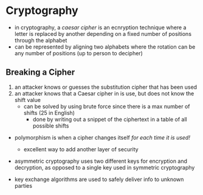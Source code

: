 # Cryptography
- in cryptography, a *caesar cipher* is an ecnryption technique where a letter is replaced by another depending on a fixed number of positions through the alphabet
- can be represented by aligning two alphabets where the rotation can be any number of positions (up to person to decipher)

## Breaking a Cipher
1. an attacker knows or guesses the substitution cipher that has been used
2. an attacker knows that a Caesar cipher in is use, but does not know the shift value
    - can be solved by using brute force since there is a max number of shifts (25 in English)
        - done by writing out a snippet of the ciphertext in a table of all possible shifts
- polymorphism is when a cipher changes itself *for each time it is used!*
    - excellent way to add another layer of security

- asymmetric cryptography uses two different keys for encryption and decryption, as opposed to a single key used in symmetric cryptography
- key exchange algorithms are used to safely deliver info to unknown parties